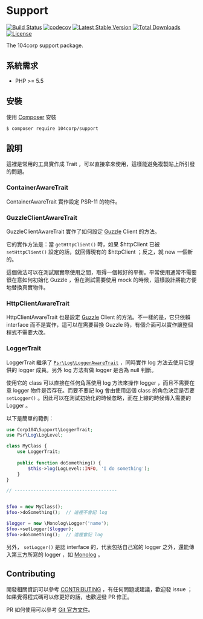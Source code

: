 # Support

[![Build Status](https://travis-ci.org/104corp/php-support.svg?branch=master)](https://travis-ci.org/104corp/php-support)
[![codecov](https://codecov.io/gh/104corp/php-support/branch/master/graph/badge.svg)](https://codecov.io/gh/104corp/php-support)
[![Latest Stable Version](https://poser.pugx.org/104corp/support/v/stable)](https://packagist.org/packages/104corp/support)
[![Total Downloads](https://poser.pugx.org/104corp/support/d/total.svg)](https://packagist.org/packages/104corp/support)
[![License](https://poser.pugx.org/104corp/support/license)](https://packagist.org/packages/104corp/support)

The 104corp support package.

## 系統需求

* PHP >= 5.5

## 安裝

使用 [Composer][] 安裝

```
$ composer require 104corp/support
```

## 說明

這裡是常用的工具實作成 Trait ，可以直接拿來使用，這樣能避免複製貼上所引發的問題。

### ContainerAwareTrait

ContainerAwareTrait 實作設定 PSR-11 的物件。

### GuzzleClientAwareTrait

GuzzleClientAwareTrait 實作了如何設定 [Guzzle][] Client 的方法。

它的實作方法是：當 `getHttpClient()` 時，如果 $httpClient 已被 `setHttpClient()` 設定的話，就回傳現有的 $httpClient ；反之，就 new 一個新的。

這個做法可以在測試跟實際使用之間，取得一個較好的平衡。平常使用通常不需要很在意如何初始化 Guzzle ，但在測試需要使用 mock 的時候，這樣設計將能方便地替換真實物件。

### HttpClientAwareTrait

HttpClientAwareTrait 也是設定 [Guzzle][] Client 的方法。不一樣的是，它只依賴 interface 而不是實作，這可以在需要替換 Guzzle 時，有個介面可以實作讓整個程式不需要大改。

### LoggerTrait

LoggerTrait 繼承了 [`Psr\Log\LoggerAwareTrait`](https://github.com/php-fig/log/blob/master/Psr/Log/LoggerAwareTrait.php) ，同時實作 log 方法去使用它提供的 logger 成員。另外 log 方法有做 logger 是否為 null 判斷。

使用它的 class 可以直接在任何角落使用 log 方法來操作 logger ，而且不需要在意 logger 物件是否存在。而要不要記 log 會由使用這個 class 的角色決定是否要 `setLogger()` 。因此可以在測試初始化的時候忽略，而在上線的時候傳入需要的 Logger 。

以下是簡單的範例：

```php
use Corp104\Support\LoggerTrait;
use Psr\Log\LogLevel;

class MyClass {
    use LoggerTrait;
    
    public function doSomething() {
        $this->log(LogLevel::INFO, 'I do something');
    }
}

// --------------------------------------


$foo = new MyClass();
$foo->doSomething();  // 這裡不會記 log

$logger = new \Monolog\Logger('name');
$foo->setLogger($logger);
$foo->doSomething();  // 這裡會記 log 
```

另外， `setLogger()` 是認 interface 的，代表包括自己寫的 logger 之外，還能傳入第三方所寫的 logger ，如 [Monolog][] 。

## Contributing

開發相關資訊可以參考 [CONTRIBUTING](/CONTRIBUTING.md) ，有任何問題或建議，歡迎發 issue ；如果覺得程式碼可以修更好的話，也歡迎發 PR 修正。

PR 如何使用可以參考 [Git 官方文件](https://git-scm.com/book/zh-tw/v2/GitHub-%E5%8F%83%E8%88%87%E4%B8%80%E5%80%8B%E5%B0%88%E6%A1%88)。

[Composer]: https://getcomposer.org/
[Guzzle]: http://docs.guzzlephp.org/en/latest/
[Monolog]: https://github.com/Seldaek/monolog
